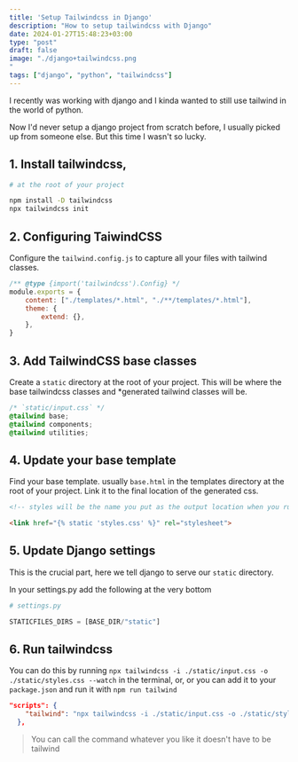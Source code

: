 ```yaml
---
title: 'Setup Tailwindcss in Django'
description: "How to setup tailwindcss with Django"
date: 2024-01-27T15:48:23+03:00
type: "post"
draft: false
image: "./django+tailwindcss.png
"
tags: ["django", "python", "tailwindcss"]
---
```


I recently was working with django and I kinda wanted to still use tailwind in the world of python.

Now I'd never setup a django project from scratch before, I usually picked up from someone else. But this time I wasn't so lucky.


## 1. Install tailwindcss,

```sh
# at the root of your project

npm install -D tailwindcss
npx tailwindcss init
```

## 2. Configuring TaiwindCSS

Configure the `tailwind.config.js` to capture all your files with tailwind classes.

```js
/** @type {import('tailwindcss').Config} */
module.exports = {
    content: ["./templates/*.html", "./**/templates/*.html"],
    theme: {
        extend: {},
    },
}
```



## 3. Add TailwindCSS base classes

Create a `static` directory at the root of your project. This will be where 
the base tailwindcss classes and *generated tailwind classes will be.

```css
/* `static/input.css` */
@tailwind base;
@tailwind components;
@tailwind utilities;
```

## 4. Update your base template
Find your base template. usually `base.html` in the templates directory at the root of your project.
Link it to the final location of the generated css.
```html
<!-- styles will be the name you put as the output location when you run tailwind -->

<link href="{% static 'styles.css' %}" rel="stylesheet">
```

## 5. Update Django settings

This is the crucial part, here we tell django to serve our `static` directory.

In your settings.py add the following at the very bottom
```py
# settings.py

STATICFILES_DIRS = [BASE_DIR/"static"]

```


## 6. Run tailwindcss

You can do this by running `npx tailwindcss -i ./static/input.css -o ./static/styles.css --watch` in the terminal,
or, or you can add it to your `package.json` and run it with `npm run tailwind`


```json
"scripts": {
    "tailwind": "npx tailwindcss -i ./static/input.css -o ./static/styles.css --watch"
  },
```

> You can call the command whatever you like it doesn't have to be tailwind

